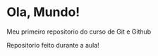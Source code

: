 # Ola, Mundo!
 Meu primeiro repositorio do curso de Git e Github

 Repositorio feito durante a aula!
